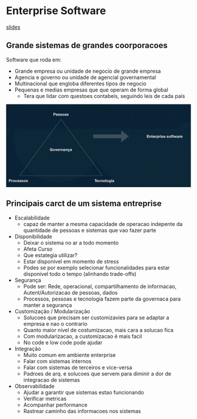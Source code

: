 # Enterprise Software

[slides](https://mbafullcycle.s3.us-east-1.amazonaws.com/fundamentos-arquitetura-de-solucao/EnterpriseSoftwares.pdf)


## Grande sistemas de grandes coorporacoes

Software que roda em:

- Grande empresa ou unidade de negocio de grande empresa
- Agencia e governo ou unidade de agencial governamental
- Multinacional que engloba diferentes tipos de negocio
- Pequenas e medias empresas que que operam de forma global
    - Tera que lidar com questoes contabeis, seguindo leis de cada país


![alt text](image.png)

## Principais carct de um sistema entreprise

- Escalabilidade
    - capaz de manter a mesma capacidade de operacao indepente da quantidade de pessoas e sistemas que vao fazer parte
- Disponibilidade
    - Deixar o sistema no ar a todo momento
    - Afeta Curso
    - Que estategia utilizar?
    - Estar disponivel em momento de stress
    - Podes se por exemplo selecionar funcionalidades para estar disponivel todo o tempo (alinhando trade-offs)
- Segurança
    - Pode ser: Rede, operacional, compartilhamento de informacao, Autent/Autorizacao de pessoas, dados
    - Processos, pessoas e tecnologia fazem parte da governaca para manter a segurança
- Customização / Modularização
    - Solucoes que precisam ser customizavies para se adaptar a empresa e nao o contrario
    - Quanto maior nivel de costumizacao, mais cara a solucao fica
    - Com modularizacao, a customizacao é mais facil
    - No code e low code pode ajudar
- Integração
    - Muito comum em ambiente enterprise
    - Falar com sistemas internos
    - Falar com sistemas de terceiros e vice-versa
    - Padroes de arq. e solucoes que servem para diminir a dor de integracao de sistemas 
- Observabilidade
    - Ajudar a garantir que sistemas estao funcionando
    - Verificar metricas
    - Acompanhar performance
    - Rastrear caminho das informacoes nos sistemas
